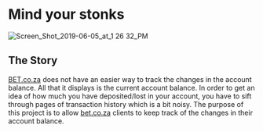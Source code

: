 # Mind your stonks


![Screen_Shot_2019-06-05_at_1 26 32_PM](https://user-images.githubusercontent.com/16665803/61865197-15e25e00-aed3-11e9-8541-4fff382916b7.jpg)

## The Story
[BET.co.za](https://bet.co.za) does not have an easier way to track the changes in the account balance. All that it displays is the current account balance. In order to get an idea of how much you have deposited/lost in your account, you have to sift through pages of transaction history which is a bit noisy.
The purpose of this project is to allow [bet.co.za](https://bet.co.za) clients to keep track of the changes in their account balance.

